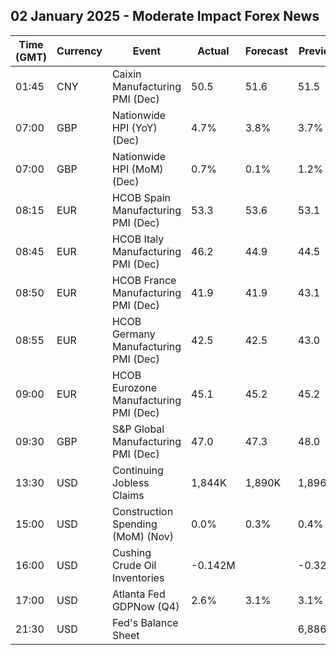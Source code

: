 ## 02 January 2025 - Moderate Impact Forex News

| Time (GMT) | Currency | Event | Actual | Forecast | Previous |
|------|----------|-------|--------|----------|----------|
| 01:45 | CNY | Caixin Manufacturing PMI (Dec) | 50.5 | 51.6 | 51.5 |
| 07:00 | GBP | Nationwide HPI (YoY) (Dec) | 4.7% | 3.8% | 3.7% |
| 07:00 | GBP | Nationwide HPI (MoM) (Dec) | 0.7% | 0.1% | 1.2% |
| 08:15 | EUR | HCOB Spain Manufacturing PMI (Dec) | 53.3 | 53.6 | 53.1 |
| 08:45 | EUR | HCOB Italy Manufacturing PMI (Dec) | 46.2 | 44.9 | 44.5 |
| 08:50 | EUR | HCOB France Manufacturing PMI (Dec) | 41.9 | 41.9 | 43.1 |
| 08:55 | EUR | HCOB Germany Manufacturing PMI (Dec) | 42.5 | 42.5 | 43.0 |
| 09:00 | EUR | HCOB Eurozone Manufacturing PMI (Dec) | 45.1 | 45.2 | 45.2 |
| 09:30 | GBP | S&P Global Manufacturing PMI (Dec) | 47.0 | 47.3 | 48.0 |
| 13:30 | USD | Continuing Jobless Claims | 1,844K | 1,890K | 1,896K |
| 15:00 | USD | Construction Spending (MoM) (Nov) | 0.0% | 0.3% | 0.4% |
| 16:00 | USD | Cushing Crude Oil Inventories | -0.142M |  | -0.320M |
| 17:00 | USD | Atlanta Fed GDPNow (Q4) | 2.6% | 3.1% | 3.1% |
| 21:30 | USD | Fed's Balance Sheet |  |  | 6,886B |
